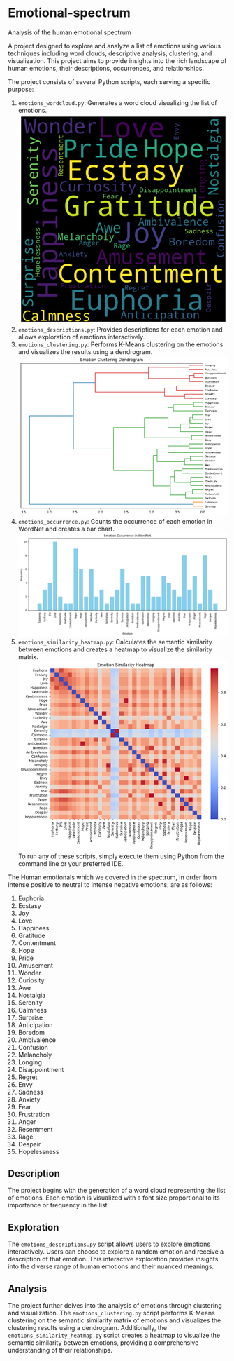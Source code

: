 # Emotional-spectrum
Analysis of the human emotional spectrum

A project designed to explore and analyze a list of emotions using various techniques including word clouds, descriptive analysis, clustering, and visualization. This project aims to provide insights into the rich landscape of human emotions, their descriptions, occurrences, and relationships.

The project consists of several Python scripts, each serving a specific purpose:

1. `emotions_wordcloud.py`: Generates a word cloud visualizing the list of emotions.
![Wordcloud](download.png)
2. `emotions_descriptions.py`: Provides descriptions for each emotion and allows exploration of emotions interactively.
3. `emotions_clustering.py`: Performs K-Means clustering on the emotions and visualizes the results using a dendrogram.
![Clustering](download2.png)
4. `emotions_occurrence.py`: Counts the occurrence of each emotion in WordNet and creates a bar chart.
![Occurance](download3.png)
5. `emotions_similarity_heatmap.py`: Calculates the semantic similarity between emotions and creates a heatmap to visualize the similarity matrix.
![Heatmap](download4.png)
To run any of these scripts, simply execute them using Python from the command line or your preferred IDE.

The Human emotionals which we covered in the spectrum, in order from intense positive to neutral to intense negative emotions, are as follows:
 
1. Euphoria
2. Ecstasy
3. Joy
4. Love
5. Happiness
6. Gratitude
7. Contentment
8. Hope
9. Pride
10. Amusement
11. Wonder
12. Curiosity
13. Awe
14. Nostalgia
15. Serenity
16. Calmness
17. Surprise
18. Anticipation
19. Boredom
20. Ambivalence
21. Confusion
22. Melancholy
23. Longing
24. Disappointment
25. Regret
26. Envy
27. Sadness
28. Anxiety
29. Fear
30. Frustration
31. Anger
32. Resentment
33. Rage
34. Despair
35. Hopelessness

## Description <a name="description"></a>
The project begins with the generation of a word cloud representing the list of emotions. Each emotion is visualized with a font size proportional to its importance or frequency in the list.

## Exploration <a name="exploration"></a>
The `emotions_descriptions.py` script allows users to explore emotions interactively. Users can choose to explore a random emotion and receive a description of that emotion. This interactive exploration provides insights into the diverse range of human emotions and their nuanced meanings.

## Analysis <a name="analysis"></a>
The project further delves into the analysis of emotions through clustering and visualization. The `emotions_clustering.py` script performs K-Means clustering on the semantic similarity matrix of emotions and visualizes the clustering results using a dendrogram. Additionally, the `emotions_similarity_heatmap.py` script creates a heatmap to visualize the semantic similarity between emotions, providing a comprehensive understanding of their relationships.
